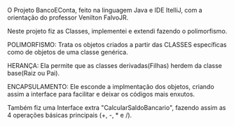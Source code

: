 O Projeto BancoEConta, feito na linguagem Java e IDE ItelliJ, com a orientação do professor Venilton FalvoJR.

Neste projeto fiz as Classes, implementei e extendi fazendo o polimorfismo.

POLIMORFISMO: Trata os objetos criados a partir das CLASSES específicas como de objetos de uma classe genérica.

HERANÇA: Ela permite que as classes derivadas(Filhas) herdem da classe base(Raiz ou Pai).

ENCAPSULAMENTO: Ele esconde a implmentação dos objetos, criando assim a interface para facilitar e deixar os códigos mais enxutos. 

Também fiz uma Interface extra "CalcularSaldoBancario", fazendo assim as 4 operações básicas principais (+, -, * e /).
